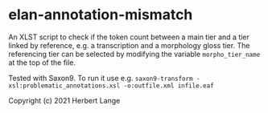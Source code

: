 # elan-annotation-mismatch
An XLST script to check if the token count between a main tier and a tier linked by reference, e.g. a transcription and a morphology gloss tier. 
The referencing tier can be selected by modifying the variable `morpho_tier_name` at the top of the file.

Tested with Saxon9. To run it use e.g. `saxon9-transform -xsl:problematic_annotations.xsl -o:outfile.xml infile.eaf`

Copyright (c) 2021 Herbert Lange
